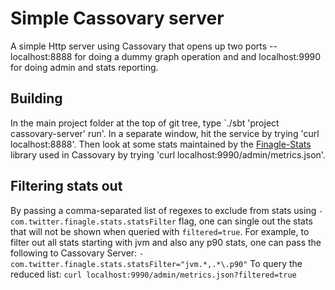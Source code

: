 # Simple Cassovary server

A simple Http server using Cassovary that opens up two ports -- localhost:8888 for doing
a dummy graph operation and and localhost:9990 for doing admin and stats reporting.

## Building
In the main project folder at the top of git tree, type `./sbt 'project cassovary-server' run'.
In a separate window, hit the service by trying 'curl localhost:8888'. Then look at some stats
maintained by the [Finagle-Stats](https://github.com/twitter/finagle/tree/master/finagle-stats) library used in Cassovary
by trying 'curl localhost:9990/admin/metrics.json'.
 
## Filtering stats out
By passing a comma-separated list of regexes to exclude from stats using `-com.twitter.finagle.stats.statsFilter` flag,
one can single out the stats that will not be shown when queried with `filtered=true`. 
For example, to filter out all stats starting with jvm and also any p90 stats, one can pass the following to 
Cassovary Server: `-com.twitter.finagle.stats.statsFilter="jvm.*,.*\.p90"`
To query the reduced list: `curl localhost:9990/admin/metrics.json?filtered=true`
